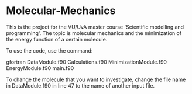 # Molecular-Mechanics
This is the project for the VU/UvA master course 'Scientific modelling and programming'. The topic is molecular mechanics and the minimization of the energy function of a certain molecule.

To use the code, use the command:

gfortran DataModule.f90 Calculations.f90 MinimizationModule.f90 EnergyModule.f90 main.f90

To change the molecule that you want to investigate, change the file name in DataModule.f90 in line 47 to the name of another input file.
